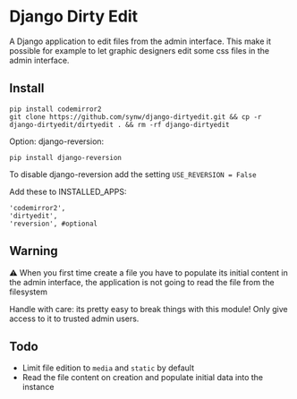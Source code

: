 Django Dirty Edit
==============

A Django application to edit files from the admin interface. This make it possible for example to let graphic designers edit some css files in the admin interface. 

Install
--------------

	pip install codemirror2
	git clone https://github.com/synw/django-dirtyedit.git && cp -r django-dirtyedit/dirtyedit . && rm -rf django-dirtyedit

Option: django-reversion:

	pip install django-reversion

To disable django-reversion add the setting `USE_REVERSION = False`

Add these to INSTALLED_APPS:

	'codemirror2',
	'dirtyedit',
	'reversion', #optional

Warning
--------------

:warning: When you first time create a file you have to populate its initial content in the admin interface, the application is not going to read the file from the filesystem

Handle with care: its pretty easy to break things with this module! Only give access to it to trusted admin users.

Todo
--------------

- Limit file edition to `media` and `static` by default
- Read the file content on creation and populate initial data into the instance